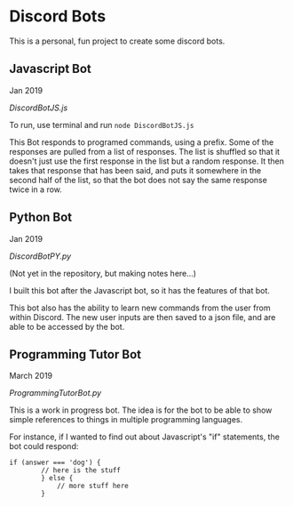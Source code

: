 # Discord Bots
This is a personal, fun project to create some discord bots. 

## Javascript Bot

Jan 2019

*DiscordBotJS.js*

To run, use terminal and run `node DiscordBotJS.js`

This Bot responds to programed commands, using a prefix. 
Some of the responses are pulled from a list of responses. The list
is shuffled so that it doesn't just use the first response in the list
but a random response. It then takes that response that has been said, 
and puts it somewhere in the second half of the list, so that the bot 
does not say the same response twice in a row. 

## Python Bot

Jan 2019 

*DiscordBotPY.py*

(Not yet in the repository, but making notes here...)

I built this bot after the Javascript bot, so it has the features of that bot.

This bot also has the ability to learn new commands from the user from within Discord. 
The new user inputs are then saved to a json file, and are able to be accessed by the bot. 

## Programming Tutor Bot

March 2019

*ProgrammingTutorBot.py*

This is a work in progress bot. The idea is for the bot to be able to show simple references to
things in multiple programming languages. 

For instance, if I wanted to find out about Javascript's "if" statements, the bot could respond:

```
if (answer === 'dog') { 
        // here is the stuff
        } else {
            // more stuff here
        }
```